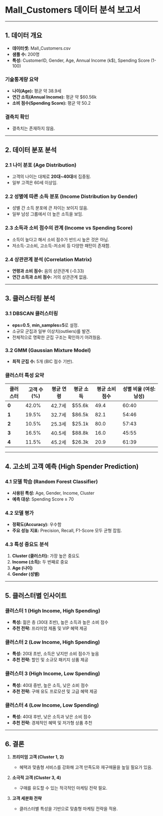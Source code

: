 #  **Mall_Customers 데이터 분석 보고서**

---

##  **1. 데이터 개요**

- **데이터셋:** Mall_Customers.csv  
- **샘플 수:** 200명  
- **특성:** CustomerID, Gender, Age, Annual Income (k$), Spending Score (1-100)  

### **기술통계량 요약**
- **나이(Age):** 평균 약 38.9세  
- **연간 소득(Annual Income):** 평균 약 $60.56k  
- **소비 점수(Spending Score):** 평균 약 50.2  

### **결측치 확인**
- 결측치는 존재하지 않음.

---

##  **2. 데이터 분포 분석**

###  **2.1 나이 분포 (Age Distribution)**
- 고객의 나이는 대체로 **20대~40대**에 집중됨.  
- 일부 고객은 60세 이상임.

###  **2.2 성별에 따른 소득 분포 (Income Distribution by Gender)**
- 성별 간 소득 분포에 큰 차이는 보이지 않음.  
- 일부 남성 그룹에서 더 높은 소득을 보임.

###  **2.3 소득과 소비 점수의 관계 (Income vs Spending Score)**
- 소득이 높다고 해서 소비 점수가 반드시 높은 것은 아님.  
- 저소득-고소비, 고소득-저소비 등 다양한 패턴이 존재함.

###  **2.4 상관관계 분석 (Correlation Matrix)**
- **연령과 소비 점수:** 음의 상관관계 (-0.33)  
- **연간 소득과 소비 점수:** 거의 상관관계 없음.

---

##  **3. 클러스터링 분석**

###  **3.1 DBSCAN 클러스터링**
- **eps=0.5**, **min_samples=5**로 설정.  
- 소규모 군집과 일부 이상치(outliers)를 발견.  
- 전체적으로 명확한 군집 구조는 확인하기 어려웠음.

###  **3.2 GMM (Gaussian Mixture Model)**
- **최적 군집 수:** 5개 (BIC 점수 기반).  

###  **클러스터 특성 요약**

| **클러스터** | **고객 수(%)** | **평균 연령** | **평균 소득** | **평균 소비 점수** | **성별 비율 (여성:남성)** |
|-------------|---------------|--------------|--------------|-------------------|-------------------------|
| **0**       | 42.0%        | 42.7세      | $55.6k      | 49.4             | 60:40                  |
| **1**       | 19.5%        | 32.7세      | $86.5k      | 82.1             | 54:46                  |
| **2**       | 10.5%        | 25.3세      | $25.1k      | 80.0             | 57:43                  |
| **3**       | 16.5%        | 40.5세      | $88.8k      | 16.0             | 45:55                  |
| **4**       | 11.5%        | 45.2세      | $26.3k      | 20.9             | 61:39                  |

---

##  **4. 고소비 고객 예측 (High Spender Prediction)**

###  **4.1 모델 학습 (Random Forest Classifier)**
- **사용된 특성:** Age, Gender, Income, Cluster  
- **예측 대상:** Spending Score ≥ 70  

###  **4.2 모델 평가**
- **정확도(Accuracy):** 우수함  
- **주요 성능 지표:** Precision, Recall, F1-Score 모두 균형 잡힘.  

###  **4.3 특성 중요도 분석**
1. **Cluster (클러스터):** 가장 높은 중요도  
2. **Income (소득):** 두 번째로 중요  
3. **Age (나이)**  
4. **Gender (성별)**  

---

##  **5. 클러스터별 인사이트**

###  **클러스터 1 (High Income, High Spending)**  
- **특성:** 젊은 층 (30대 초반), 높은 소득과 높은 소비 점수  
- **추천 전략:** 프리미엄 제품 및 VIP 혜택 제공  

###  **클러스터 2 (Low Income, High Spending)**  
- **특성:** 20대 초반, 소득은 낮지만 소비 점수가 높음  
- **추천 전략:** 할인 및 소규모 패키지 상품 제공  

###  **클러스터 3 (High Income, Low Spending)**  
- **특성:** 40대 중반, 높은 소득, 낮은 소비 점수  
- **추천 전략:** 구매 유도 프로모션 및 고급 혜택 제공  

###  **클러스터 4 (Low Income, Low Spending)**  
- **특성:** 40대 후반, 낮은 소득과 낮은 소비 점수  
- **추천 전략:** 경제적인 혜택 및 저가형 상품 추천  

---

##  **6. 결론**

1. **프리미엄 고객 (Cluster 1, 2)**  
   - 혜택과 맞춤형 서비스를 강화해 고객 만족도와 재구매율을 높일 필요가 있음.  

2. **소극적 고객 (Cluster 3, 4)**  
   - 구매를 유도할 수 있는 적극적인 마케팅 전략 필요.  

3. **고객 세분화 전략**  
   - 클러스터별 특성을 기반으로 맞춤형 마케팅 전략을 적용.

